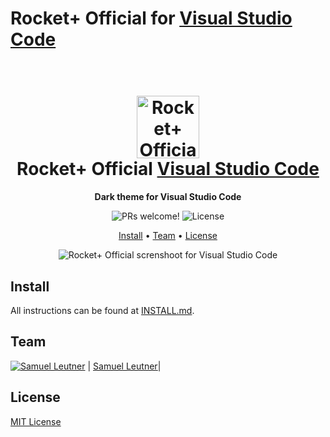 # Rocket+ Official for [Visual Studio Code](http://code.visualstudio.com)

<h1 align="center">
  <br>
  <img src="
  // Screenshot
  " alt="Rocket+ Official" width="100">
  <br>
  Rocket+ Official <a href="https://code.visualstudio.com/">Visual Studio Code</a>
  <br>
</h1>

<p align="center">
  <strong>Dark theme for Visual Studio Code</strong>
</p>

<p align="center">
  <img src="https://img.shields.io/badge/PRs-welcome-%235FCC6F.svg" alt="PRs welcome!" />

  <img alt="License" src="https://img.shields.io/badge/license-MIT-%235FCC6F">
</p>

<p align="center">
  <a href="#install">Install</a> •
  <a href="#team">Team</a> •
  <a href="#license">License</a>
</p>

<p align="center">
  <img alt="Rocket+ Official screnshoot for Visual Studio Code" src="">
</p>

## Install

All instructions can be found at [INSTALL.md](https://github.com/SamuelLeutner/getrocketplus/blob/main/INSTALL.MD).

## Team

[![Samuel Leutner](https://github.com/samuelleutner.png?size=100)](https://github.com/samuelleutner)
| [Samuel Leutner](https://github.com/SamuelLeutner/)|

## License

[MIT License](https://github.com/SamuelLeutner/getrocketplus/blob/main/LICENSE)
